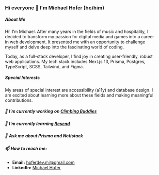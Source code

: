 ### Hi everyone 👋 I'm Michael Hofer (he/him)

##### About Me
Hi! I'm Michael. After many years in the fields of music and hospitality, I decided to transform my passion for digital media and games into a career in web development. It presented me with an opportunity to challenge myself and delve deep into the fascinating world of coding.

Today, as a full-stack developer, I find joy in creating user-friendly, robust web applications. My tech stack includes Next.js 13, Prisma, Postgres, TypeScript, SCSS, Tailwind, and Figma.

##### Special Interests
My areas of special interest are accessibility (a11y) and database design. I am excited about learning more about these fields and making meaningful contributions.

##### 🔭 I’m currently working on [Climbing Buddies](https://github.com/hoferit/climbing-buddies)

##### 🌱 I’m currently learning [Resend](https://resend.com/)

##### 💬 Ask me about Prisma and Notistack

#####  📫 How to reach me: 
- **Email:** [hoferdev.mi@gmail.com](mailto:hoferdev.mi@gmail.com)
- **LinkedIn:** [Michael Hofer](https://www.linkedin.com/in/michael-hofer-webdev/)

<!--
**hoferit/hoferit** is a ✨ _special_ ✨ repository because its `README.md` (this file) appears on your GitHub profile.

Here are some ideas to get you started:

- 🔭 I’m currently working on ...
- 🌱 I’m currently learning ...
- 👯 I’m looking to collaborate on ...
- 🤔 I’m looking for help with ...
- 💬 Ask me about ...
- 📫 How to reach me: 
- **Email:** [hoferdev.mi@gmail.com](mailto:hoferdev.mi@gmail.com)
- **LinkedIn:** [Michael Hofer](https://www.linkedin.com/in/michael-hofer-webdev/)
- **GitHub:** [hoferit](https://github.com/hoferit)
- 😄 Pronouns: ...
- ⚡ Fun fact: ...
-->
